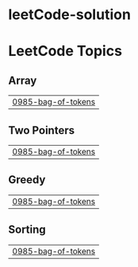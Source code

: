 ﻿# leetCode-solution

<!---LeetCode Topics Start-->
# LeetCode Topics
## Array
|  |
| ------- |
| [0985-bag-of-tokens](https://github.com/rana782/leetCode-solution/tree/master/0985-bag-of-tokens) |
## Two Pointers
|  |
| ------- |
| [0985-bag-of-tokens](https://github.com/rana782/leetCode-solution/tree/master/0985-bag-of-tokens) |
## Greedy
|  |
| ------- |
| [0985-bag-of-tokens](https://github.com/rana782/leetCode-solution/tree/master/0985-bag-of-tokens) |
## Sorting
|  |
| ------- |
| [0985-bag-of-tokens](https://github.com/rana782/leetCode-solution/tree/master/0985-bag-of-tokens) |
<!---LeetCode Topics End-->